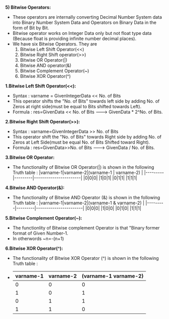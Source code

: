 **5) Bitwise Operators:**
- These operators are internally converting Decimal Number System data into Binary Number System Data and Operators on  Binary Data in the form of Bit by Bit.
- Bitwise operator works on Integer Data only but not float type data (Because float is providing infinite number decimal places).
- We have six Bitwise Operators. They are
    1. Bitwise Left Shift Operator(<<)
    2. Bitwise Right Shift operator(>>)
    3. Bitwise OR Operator(|)
    4. Bitwise AND operator(&)
    5. Bitwise Complement Operator(~)
    6. Bitwise XOR Operator(^)

**1.Bitwise Left Shift Operator(<<):**
- Syntax : varname = GivenIntegerData << No. of Bits
- This operator shifts the "No. of Bits" towards left side by adding No. of Zeros at right side(must be equal to Bits shifted towards Left).
- Formula : res=GivenData << No. of Bits ---> GivenData * 2^No. of Bits.

**2.Bitwise Right Shift Operator(>>):**
- Syntax : varname=GivenIntegerData >> No. of Bits
- This operator shift the "No. of Bits" towards Right side by adding No. of Zeros at Left Side(must be equal No. of Bits Shifted toward Right).
- Formula : res=GivenData>>No. of Bits ---> GivenData / No. of Bits.

**3.Bitwise OR Operator:**
- The functionality of Bitwise OR Operator(|) is shown in the following Truth table : 
     |varname-1|varname-2|(varname-1 \| varname-2) |
     |---------|---------|-----------------------|
     |0|0|0|
     |1|0|1|
     |0|1|1|
     |1|1|1|
     
**4.Bitwise AND Operator(&):**
- The functionality of Bitwise AND Operator (&) is shown in the following Truth table :
    |varname-1|varname-2|(varname-1 & varname-2) |
     |---------|---------|-----------------------|
     |0|0|0|
     |1|0|0|
     |0|1|0|
     |1|1|1|
     
**5.Bitwise Complement Operator(~):**
- The functionlity of Bitwise complement Operator is that "Binary former format of Given Number-1.
- In otherwords ~n=-(n+1)

**6.Bitwise XOR Operator(^):**
- The functionality of Bitwise XOR Operator (^) is shown in the following Truth table :
- |varname-1|varname-2|(varname-1  varname-2) |
     |---------|---------|-----------------------|
     |0|0|0|
     |1|0|1|
     |0|1|1|
     |1|1|0|

